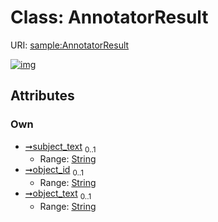 
# Class: AnnotatorResult




URI: [sample:AnnotatorResult](http://w3id.org/ontogpt/environmental-sample/AnnotatorResult)


[![img](https://yuml.me/diagram/nofunky;dir:TB/class/[AnnotatorResult&#124;subject_text:string%20%3F;object_id:string%20%3F;object_text:string%20%3F])](https://yuml.me/diagram/nofunky;dir:TB/class/[AnnotatorResult&#124;subject_text:string%20%3F;object_id:string%20%3F;object_text:string%20%3F])

## Attributes


### Own

 * [➞subject_text](annotatorResult__subject_text.md)  <sub>0..1</sub>
     * Range: [String](types/String.md)
 * [➞object_id](annotatorResult__object_id.md)  <sub>0..1</sub>
     * Range: [String](types/String.md)
 * [➞object_text](annotatorResult__object_text.md)  <sub>0..1</sub>
     * Range: [String](types/String.md)
